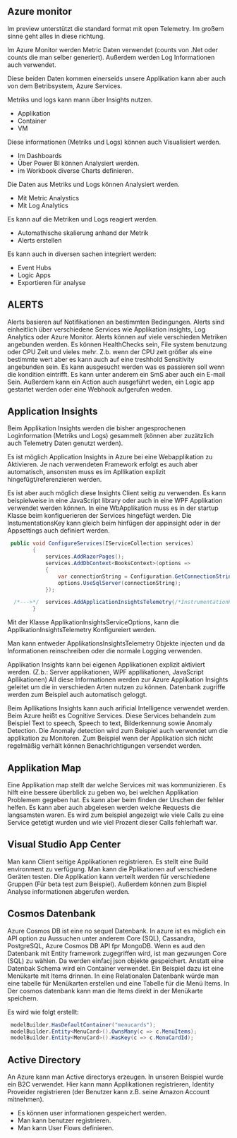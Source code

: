 

## Azure monitor
Im preview unterstützt die standard format mit open Telemetry.
Im großem sinne geht alles in diese richtung.

Im Azure Monitor werden Metric Daten verwendet (counts von .Net oder counts die man selber generiert).
Außerdem werden Log Informationen auch verwendet.

Diese beiden Daten kommen einerseids unsere Applikation kann aber auch von dem Betribsystem, Azure Services.

Metriks und logs kann mann über Insights nutzen.
* Applikation		
* Container
* VM

Diese informationen (Metriks und Logs) können auch Visualisiert werden.

* Im Dashboards
* Über Power BI können Analysiert werden.
* im Workbook diverse Charts definieren.

Die Daten aus Metriks und Logs können Analysiert werden.
* Mit Metric Analystics
* Mit Log Analytics

Es kann auf die Metriken und Logs reagiert werden.
* Automathische skalierung anhand der Metrik
* Alerts erstellen

Es kann auch in diversen sachen integriert werden:
* Event Hubs
* Logic Apps
* Exportieren für analyse
	
## ALERTS
Alerts basieren auf Notifikationen an bestimmten Bedingungen. 
Alerts sind einheitlich über verschiedene Services wie Applikation insights, Log Analytics oder Azure Monitor. 
Alerts können auf viele verschieden Metriken angebunden werden. 
Es können HealthChecks sein, File system benutzung oder CPU Zeit und vieles mehr. 
Z.b. wenn der CPU zeit größer als eine bestimmte wert aber es kann auch auf eine treshhold Sensitivity angebunden sein. 
Es kann ausgesucht werden was es passieren soll wenn die kondition eintrifft. Es kann unter anderem ein SmS aber auch ein E-mail Sein. 
Außerdem kann ein Action auch ausgeführt weden, ein  Logic app gestartet werden oder eine Webhook aufgerufen weden. 

## Application Insights
Beim Applikation Insights werden die bisher angesprochenen Loginformation (Metriks und Logs) gesammelt (können aber zuzätzlich auch Telemetry Daten genutzt werden).

Es ist möglich Application Insights in Azure bei eine Webapplikation zu Aktivieren.
Je nach verwendeten Framework erfolgt es auch aber automatisch, ansonsten muss es im Apllikation explizit hingefügt/referenzieren werden.

Es ist aber auch möglich diese Insights Client seitig zu verwenden.
Es kann beispielweise in eine JavaScript library oder auch in eine WPF Applikation verwendet werden können.
In eine WbApplikation muss es in der startup Klasse beim konfiguerieren der Services hingefügt werden.
Die InstumentationsKey kann gleich beim hinfügen der appinsight oder in der Appsettings auch definiert werden.
```C#
 public void ConfigureServices(IServiceCollection services)
        {
            services.AddRazorPages();
            services.AddDbContext<BooksContext>(options =>
            {
                var connectionString = Configuration.GetConnectionString("BooksConnection");
                options.UseSqlServer(connectionString);
            });

  /*--->*/  services.AddApplicationInsightsTelemetry(/*InstrumentationKey*/); /*<---*/
        }
```	
Mit der Klasse ApplikationInsightsServiceOptions, kann die ApplikationInsightsTelemetry Konfigureiert werden.

Man kann entweder ApplikationsInsightsTelemetry Objekte injecten und da Informationen reinschreiben oder die normale Logging verwenden.


Applikation Insights kann bei eigenen Applikationen explizit aktiviert werden. (Z.b.: Server applikationen, WPF appllikationen, JavaScript Apllikationen)
All diese Informationen werden zur Azure Applikation Insights geleitet um die in verschieden Arten nutzen zu können.
Datenbank zugriffe werden zum Beispiel auch automatisch geloggt.

Beim Apllikations Insights kann auch arificial Intelligence verwendet  werden.
Beim Azure heißt es Cognitive Services.
Diese Services behandeln zum Beispiel Text to speech, Speech to text, Bilderkennung sowie Anomaly Detection.
Die Anomaly detection wird zum Beispiel auch verwendet um die applikation zu Monitoren.
Zum Beispiel wenn der Applikation sich nicht regelmäßig verhält können Benachrichtigungen versendet werden.

## Applikation Map

Eine Applikation map stellt dar welche Services mit was kommunizieren.
Es hilft eine bessere überblick zu geben wo, bei welchen Applikation Problemem gegeben hat.
Es kann aber beim finden der Urschen der fehler helfen.
Es kann aber auch abgelesen werden welche Requests die langsamsten waren.
Es wird zum beispiel angezeigt wie viele Calls zu eine Service getetigt wurden und wie viel Prozent dieser Calls fehlerhaft war.


## Visual Studio App Center

Man kann Client seitige Applikationen registrieren.
Es stellt eine Build environment zu verfügung.
Man kann die Pplikationen auf verschiedene Geräten testen.
Die Applikation kann verteilt werden für verschiedene Gruppen (Für beta test zum Beispiel).
Außerdem können zum Bispiel Analyse informationen abgerufen werden.




## Cosmos Datenbank
Azure Cosmos DB ist eine no sequel Datenbank.
In azure ist es möglich ein API option zu Aussuchen unter anderem Core (SQL), Cassandra, PostgreSQL, Azure Cosmos DB API fpr MongoDB.
Wenn es aud den Datenbank mit Entity framework zugegriffen wird, ist man gezwungen Core (SQL) zu wählen. Da werden einfacj json objekte gespeichert.
Anstatt eine Datenbak Schema wird ein Container verwendet.
Ein Beispiel dazu ist eine Menükarte mit Items drinnen.
In eine Relationalen Datenbank würde man eine tabelle für Menükarten erstellen und eine Tabelle für die Menü Items.
In Der cosmos datenbank kann man die Items direkt in der Menükarte speichern.

Es wird wie folgt erstellt:
```C#
 modelBuilder.HasDefaultContainer("menucards"); 
 modelBuilder.Entity<MenuCard>().OwnsMany(c => c.MenuItems); 
 modelBuilder.Entity<MenuCard>().HasKey(c => c.MenuCardId);
```

## Active Directory
An Azure kann man Active directorys erzeugen.
In unseren Beispiel wurde ein B2C verwendet.
Hier kann mann Applikationen registrieren, Identity Proveider registrieren (der Benutzer kann z.B. seine Amazon Account mitnehmen).
* Es können user informationen gespeichert werden.
* Man kann benutzer registrieren.
* Man kann User Flows definieren.
